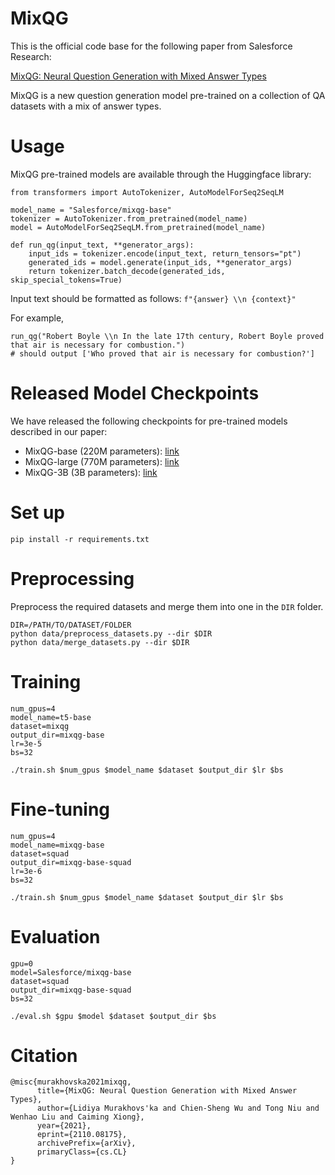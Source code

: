 # MixQG

This is the official code base for the following paper from Salesforce Research:

[MixQG: Neural Question Generation with Mixed Answer Types](https://arxiv.org/abs/2110.08175)

MixQG is a new question generation model pre-trained on a collection of QA datasets with a mix of answer types.

# Usage

MixQG pre-trained models are available through the Huggingface library:

```
from transformers import AutoTokenizer, AutoModelForSeq2SeqLM

model_name = "Salesforce/mixqg-base"
tokenizer = AutoTokenizer.from_pretrained(model_name)
model = AutoModelForSeq2SeqLM.from_pretrained(model_name)

def run_qg(input_text, **generator_args):
    input_ids = tokenizer.encode(input_text, return_tensors="pt")
    generated_ids = model.generate(input_ids, **generator_args)
    return tokenizer.batch_decode(generated_ids, skip_special_tokens=True)
```

Input text should be formatted as follows: `f"{answer} \\n {context}"`

For example,
```
run_qg("Robert Boyle \\n In the late 17th century, Robert Boyle proved that air is necessary for combustion.")
# should output ['Who proved that air is necessary for combustion?']
```

# Released Model Checkpoints

We have released the following checkpoints for pre-trained models described in our paper:
- MixQG-base (220M parameters): [link](https://huggingface.co/Salesforce/mixqg-base)
- MixQG-large (770M parameters): [link](https://huggingface.co/Salesforce/mixqg-large)
- MixQG-3B (3B parameters): [link](https://huggingface.co/Salesforce/mixqg-3b)

# Set up
`pip install -r requirements.txt`

# Preprocessing
Preprocess the required datasets and merge them into one in the `DIR` folder.
```
DIR=/PATH/TO/DATASET/FOLDER
python data/preprocess_datasets.py --dir $DIR
python data/merge_datasets.py --dir $DIR
```

# Training
```
num_gpus=4
model_name=t5-base
dataset=mixqg
output_dir=mixqg-base
lr=3e-5
bs=32

./train.sh $num_gpus $model_name $dataset $output_dir $lr $bs
```
# Fine-tuning
```
num_gpus=4
model_name=mixqg-base
dataset=squad
output_dir=mixqg-base-squad
lr=3e-6
bs=32

./train.sh $num_gpus $model_name $dataset $output_dir $lr $bs
```

# Evaluation
```
gpu=0
model=Salesforce/mixqg-base
dataset=squad
output_dir=mixqg-base-squad
bs=32

./eval.sh $gpu $model $dataset $output_dir $bs
```

# Citation

```
@misc{murakhovska2021mixqg,
      title={MixQG: Neural Question Generation with Mixed Answer Types}, 
      author={Lidiya Murakhovs'ka and Chien-Sheng Wu and Tong Niu and Wenhao Liu and Caiming Xiong},
      year={2021},
      eprint={2110.08175},
      archivePrefix={arXiv},
      primaryClass={cs.CL}
}
```